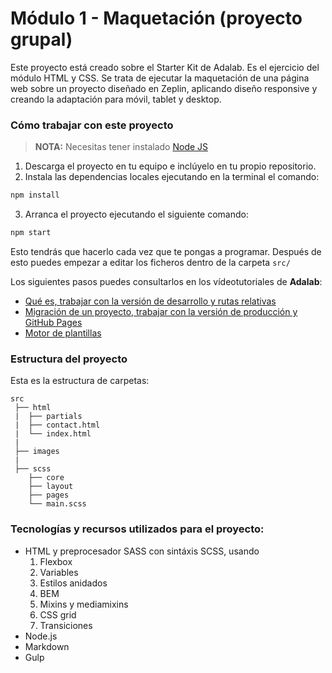 # Módulo 1 - Maquetación (proyecto grupal)

Este proyecto está creado sobre el Starter Kit de Adalab. Es el ejercicio del módulo HTML y CSS. Se trata de ejecutar la maquetación de una página web sobre un proyecto diseñado en Zeplin, aplicando diseño responsive y creando la adaptación para móvil, tablet y desktop.

### Cómo trabajar con este proyecto

> **NOTA:** Necesitas tener instalado [Node JS](https://nodejs.org/)

1. Descarga el proyecto en tu equipo e inclúyelo en tu propio repositorio.
2. Instala las dependencias locales ejecutando en la terminal el comando:

```bash
npm install
```

3. Arranca el proyecto ejecutando el siguiente comando:

```bash
npm start
```

Esto tendrás que hacerlo cada vez que te pongas a programar. Después de esto puedes empezar a editar los ficheros dentro de la carpeta `src/`

Los siguientes pasos puedes consultarlos en los vídeotutoriales de **Adalab**:

- [Qué es, trabajar con la versión de desarrollo y rutas relativas](https://www.youtube.com/watch?v=XwvhXvBijos)
- [Migración de un proyecto, trabajar con la versión de producción y GitHub Pages](https://www.youtube.com/watch?v=qqGClcgt9Uc)
- [Motor de plantillas](https://www.youtube.com/watch?v=4GwXOJ045Zg)

### Estructura del proyecto

Esta es la estructura de carpetas:

```
src
 ├── html
 |  ├── partials
 |  ├── contact.html
 |  └── index.html
 |
 ├── images
 |
 ├── scss
    ├── core
    ├── layout
    ├── pages
    └── main.scss
```

### Tecnologías y recursos utilizados para el proyecto:

- HTML y preprocesador SASS con sintáxis SCSS, usando
  1. Flexbox
  2. Variables
  3. Estilos anidados
  4. BEM
  5. Mixins y mediamixins
  6. CSS grid
  7. Transiciones
- Node.js
- Markdown
- Gulp
